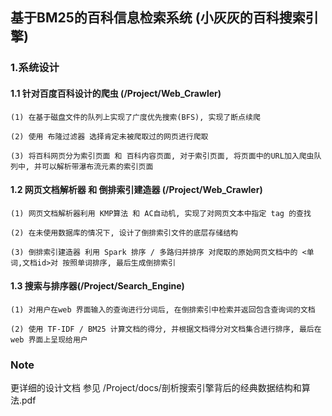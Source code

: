 
## 基于BM25的百科信息检索系统 (小灰灰的百科搜索引擎)

### 1.系统设计

#### 1.1 针对百度百科设计的爬虫 (/Project/Web_Crawler)

    (1) 在基于磁盘文件的队列上实现了广度优先搜索(BFS), 实现了断点续爬

    (2) 使用 布隆过滤器 选择肯定未被爬取过的网页进行爬取

    (3) 将百科网页分为索引页面 和 百科内容页面, 对于索引页面, 将页面中的URL加入爬虫队列中, 并可以解析带瀑布流元素的索引页面

#### 1.2 网页文档解析器 和 倒排索引建造器 (/Project/Web_Crawler)

    (1) 网页文档解析器利用 KMP算法 和 AC自动机, 实现了对网页文本中指定 tag 的查找

    (2) 在未使用数据库的情况下, 设计了倒排索引文件的底层存储结构

    (3) 倒排索引建造器 利用 Spark 排序 / 多路归并排序 对爬取的原始网页文档中的 <单词,文档id>对 按照单词排序, 最后生成倒排索引

#### 1.3 搜索与排序器(/Project/Search_Engine)

    (1) 对用户在web 界面输入的查询进行分词后, 在倒排索引中检索并返回包含查询词的文档

    (2) 使用 TF-IDF / BM25 计算文档的得分, 并根据文档得分对文档集合进行排序, 最后在 web 界面上呈现给用户


### Note

更详细的设计文档 参见 /Project/docs/剖析搜索引擎背后的经典数据结构和算法.pdf


